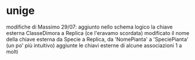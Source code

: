 # unige

modifiche di Massimo 29/07:
aggiunto nello schema logico la chiave esterna ClasseDimora a Replica (ce l'eravamo scordata)
modificato il nome della chiave esterna da Specie a Replica, da 'NomePianta' a 'SpeciePianta' (un po' più intuitivo)
aggiunte le chiavi esterne di alcune associazioni 1 a molti
